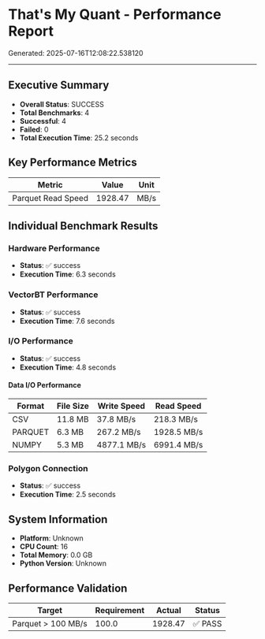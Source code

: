 # That's My Quant - Performance Report

Generated: 2025-07-16T12:08:22.538120

---

## Executive Summary

- **Overall Status**: SUCCESS
- **Total Benchmarks**: 4
- **Successful**: 4
- **Failed**: 0
- **Total Execution Time**: 25.2 seconds

## Key Performance Metrics

| Metric | Value | Unit |
|--------|-------|------|
| Parquet Read Speed | 1928.47 | MB/s |

## Individual Benchmark Results

### Hardware Performance

- **Status**: ✅ success
- **Execution Time**: 6.3 seconds

### VectorBT Performance

- **Status**: ✅ success
- **Execution Time**: 7.6 seconds

### I/O Performance

- **Status**: ✅ success
- **Execution Time**: 4.8 seconds

#### Data I/O Performance

| Format | File Size | Write Speed | Read Speed |
|--------|-----------|-------------|------------|
| CSV | 11.8 MB | 37.8 MB/s | 218.3 MB/s |
| PARQUET | 6.3 MB | 267.2 MB/s | 1928.5 MB/s |
| NUMPY | 5.3 MB | 4877.1 MB/s | 6991.4 MB/s |

### Polygon Connection

- **Status**: ✅ success
- **Execution Time**: 2.5 seconds

## System Information

- **Platform**: Unknown
- **CPU Count**: 16
- **Total Memory**: 0.0 GB
- **Python Version**: Unknown

## Performance Validation

| Target | Requirement | Actual | Status |
|--------|-------------|--------|--------|
| Parquet > 100 MB/s | 100.0 | 1928.47 | ✅ PASS |